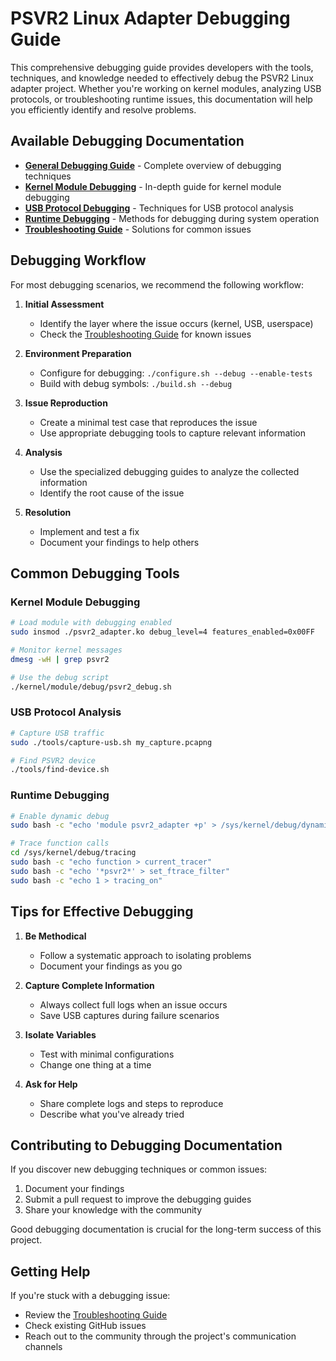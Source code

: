 # PSVR2 Linux Adapter Debugging Guide

This comprehensive debugging guide provides developers with the tools, techniques, and knowledge needed to effectively debug the PSVR2 Linux adapter project. Whether you're working on kernel modules, analyzing USB protocols, or troubleshooting runtime issues, this documentation will help you efficiently identify and resolve problems.

## Available Debugging Documentation

- [**General Debugging Guide**](README.md) - Complete overview of debugging techniques
- [**Kernel Module Debugging**](kernel_module_debugging.md) - In-depth guide for kernel module debugging
- [**USB Protocol Debugging**](usb_protocol_debugging.md) - Techniques for USB protocol analysis
- [**Runtime Debugging**](runtime_debugging.md) - Methods for debugging during system operation
- [**Troubleshooting Guide**](troubleshooting_guide.md) - Solutions for common issues

## Debugging Workflow

For most debugging scenarios, we recommend the following workflow:

1. **Initial Assessment**
   - Identify the layer where the issue occurs (kernel, USB, userspace)
   - Check the [Troubleshooting Guide](troubleshooting_guide.md) for known issues

2. **Environment Preparation**
   - Configure for debugging: `./configure.sh --debug --enable-tests`
   - Build with debug symbols: `./build.sh --debug`

3. **Issue Reproduction**
   - Create a minimal test case that reproduces the issue
   - Use appropriate debugging tools to capture relevant information

4. **Analysis**
   - Use the specialized debugging guides to analyze the collected information
   - Identify the root cause of the issue

5. **Resolution**
   - Implement and test a fix
   - Document your findings to help others

## Common Debugging Tools

### Kernel Module Debugging
```bash
# Load module with debugging enabled
sudo insmod ./psvr2_adapter.ko debug_level=4 features_enabled=0x00FF

# Monitor kernel messages
dmesg -wH | grep psvr2

# Use the debug script
./kernel/module/debug/psvr2_debug.sh
```

### USB Protocol Analysis
```bash
# Capture USB traffic
sudo ./tools/capture-usb.sh my_capture.pcapng

# Find PSVR2 device
./tools/find-device.sh
```

### Runtime Debugging
```bash
# Enable dynamic debug
sudo bash -c "echo 'module psvr2_adapter +p' > /sys/kernel/debug/dynamic_debug/control"

# Trace function calls
cd /sys/kernel/debug/tracing
sudo bash -c "echo function > current_tracer"
sudo bash -c "echo '*psvr2*' > set_ftrace_filter"
sudo bash -c "echo 1 > tracing_on"
```

## Tips for Effective Debugging

1. **Be Methodical**
   - Follow a systematic approach to isolating problems
   - Document your findings as you go

2. **Capture Complete Information**
   - Always collect full logs when an issue occurs
   - Save USB captures during failure scenarios

3. **Isolate Variables**
   - Test with minimal configurations
   - Change one thing at a time

4. **Ask for Help**
   - Share complete logs and steps to reproduce
   - Describe what you've already tried

## Contributing to Debugging Documentation

If you discover new debugging techniques or common issues:

1. Document your findings
2. Submit a pull request to improve the debugging guides
3. Share your knowledge with the community

Good debugging documentation is crucial for the long-term success of this project.

## Getting Help

If you're stuck with a debugging issue:

- Review the [Troubleshooting Guide](troubleshooting_guide.md)
- Check existing GitHub issues
- Reach out to the community through the project's communication channels
